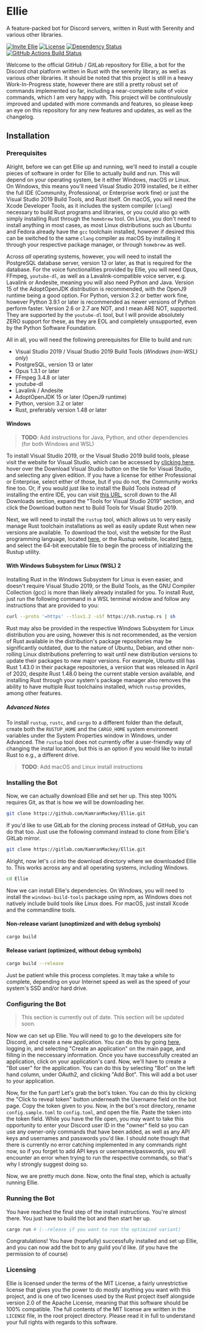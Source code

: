 # Ellie

A feature-packed bot for Discord servers, written in Rust with Serenity and various other libraries.

[![Invite Ellie][invite-badge]][invite-link]
[![License][license-badge]][license-link]
[![Dependency Status][dependency-badge]][dependency-link]
[![GitHub Actions Build Status][github-actions-badge]][github-actions-link]

Welcome to the official GitHub / GitLab repository for Ellie, a bot for the Discord chat platform written in Rust with the
serenity library, as well as various other libraries. It should be noted that this project is still in a heavy Work-In-Progress
state, however there are still a pretty robust set of commands implemented so far, including a near-complete suite of voice
commands, which I am very happy with. This project will be continulously improved and updated with more commands and features,
so please keep an eye on this repository for any new features and updates, as well as the changelog.

## Installation

### Prerequisites

Alright, before we can get Ellie up and running, we'll need to install a couple pieces of software in order for Ellie
to actually build and run. This will depend on your operating system, be it either Windows, macOS or Linux. On Windows,
this means you'll need Visual Studio 2019 installed, be it either the full IDE (Community, Professional, or Enterprise work
fine) or just the Visual Studio 2019 Build Tools, and Rust itself. On macOS, you will need the Xcode Developer Tools, as
it includes the system compiler (`clang`) necessary to build Rust programs and libraries, or you could also go with simply
installing Rust through the `homebrew` tool. On Linux, you don't need to install anything in most cases, as most Linux
distributions such as Ubuntu and Fedora already have the `gcc` toolchain installed, however if desired this can be switched
to the same `clang` compiler as macOS by installing it through your respective package manager, or through `homebrew` as
well.

Across *all* operating systems, however, you will need to install the PostgreSQL database server, version 13 or later, as
that is required for the database. For the voice functionalities provided by Ellie, you will need Opus, FFmpeg, `youtube-dl`,
as well as a Lavalink-compatible voice server, e.g. Lavalink or Andesite, meaning you will also need Python and Java. Version
15 of the AdoptOpenJDK distribution is recommended, with the OpenJ9 runtime being a good option. For Python, version 3.2
or better work fine, however Python 3.9.1 or later is recommended as newer versions of Python perform faster. Version 2.6
or 2.7 are NOT, and I mean ARE NOT, supported. They are supported by the `youtube-dl` tool, but I will provide absolutely
ZERO support for these, as they are EOL and completely unsupported, even by the Python Software Foundation.

All in all, you will need the following prerequisites for Ellie to build and run:

* Visual Studio 2019 / Visual Studio 2019 Build Tools (*Windows (non-WSL) only*)
* PostgreSQL, version 13 or later
* Opus 1.3.1 or later
* FFmpeg 3.4.8 or later
* youtube-dl
* Lavalink / Andesite
* AdoptOpenJDK 15 or later (OpenJ9 runtime)
* Python, version 3.2 or later
* Rust, preferably version 1.48 or later

#### Windows

> **TODO**: Add instructions for Java, Python, and other dependencies (for both Windows and WSL)

To install Visual Studio 2019, or the Visual Studio 2019 build tools, please visit the website for Visual Studio, which can
be accessed by [clicking here](https://visualstudio.microsoft.com/), hover over the Download Visual Studio button on the
tile for Visual Studio, and selecting any given edition. If you have a license for either Professional or Enterprise, select
either of those, but if you do not, the Community works fine too. Or, if you would just like to install the Build Tools instead
of installing the entire IDE, you can visit [this URL](https://visualstudio.microsoft.com/downloads/), scroll down to the
All Downloads section, expand the "Tools for Visual Studio 2019" section, and click the Download button next to Build Tools
for Visual Studio 2019.

Next, we will need to install the `rustup` tool, which allows us to very easily manage Rust toolchain installations as well
as easily update Rust when new versions are available. To download the tool, visit the website for the Rust programming language,
located [here](https://www.rust-lang.org/learn/get-started), or the Rustup website, located [here](https://rustup.rs/), and
select the 64-bit executable file to begin the process of initializing the Rustup utility.

#### With Windows Subsystem for Linux (WSL) 2

Installing Rust in the Windows Subsystem for Linux is even easier, and doesn't require Visual Studio 2019, or the Build Tools,
as the GNU Compiler Collection (gcc) is more than likely already installed for you. To install Rust, just run the following
command in a WSL terminal window and follow any instructions that are provided to you:

```bash
curl --proto '=https' --tlsv1.2 -sSf https://sh.rustup.rs | sh
```

Rust may also be provided in the respective Windows Subsystem for Linux distribution you are using, however this is not recommended,
as the version of Rust available in the distribution's package repositories may be significantly outdated, due to the nature
of Ubuntu, Debian, and other non-rolling Linux distributions preferring to wait until new distribution versions to update
their packages to new major versions. For example, Ubuntu still has Rust 1.43.0 in their package repositories, a version
that was released in April of 2020, despite Rust 1.48.0 being the current stable version available, and installing Rust
through your system's package manager also removes the ability to have multiple Rust toolchains installed, which `rustup`
provides, among other features.

##### Advanced Notes

To install `rustup`, `rustc`, and `cargo` to a different folder than the default, create both the `RUSTUP_HOME` and the `CARGO_HOME`
system environment variables under the System Properties window in Windows, under Advanced. The `rustup` tool does not currently
offer a user-friendly way of changing the instal location, but this is an option if you would like to install Rust to e.g.,
a different drive.

> **TODO**: Add macOS and Linux install instructions

### Installing the Bot

Now, we can actually download Ellie and set her up. This step 100% requires Git, as that is how we will
be downloading her.

```bash
git clone https://github.com/KamranMackey/Ellie.git
```

If you'd like to use GitLab for the cloning process instead of GitHub, you can do that too. Just use
the following command instead to clone from Ellie's GitLab mirror.

```bash
git clone https://gitlab.com/KamranMackey/Ellie.git
```

Alright, now let's `cd` into the download directory where we downloaded Ellie to. This works across any and all operating
systems, including Windows.

```bash
cd Ellie
```

Now we can install Ellie's dependencies. On Windows, you will need to install the `windows-build-tools`
package using npm, as Windows does not natively include build tools like Linux does. For macOS, just
install Xcode and the commandline tools.


#### Non-release variant (unoptimized and with debug symbols)

```bash
cargo build
```

#### Release variant (optimized, without debug symbols)

```bash
cargo build --release
```

Just be patient while this process completes. It may take a while to complete, depending on your Internet
speed as well as the speed of your system's SSD and/or hard drive.

### Configuring the Bot

> This section is currently out of date. This section will be updated soon.

Now we can set up Ellie. You will need to go to the developers site for Discord, and create a new application.
You can do this by going [here](https://discordapp.com/developers/applications/), logging in, and selecting
"Create an application" on the main page, and filling in the neccessary information. Once you have
successfully created an application, click on your application's card. Now, we'll have to create a
"Bot user" for the application. You can do this by selecting "Bot" on the left hand column, under
OAuth2, and clicking "Add Bot". This will add a bot user to your application.

Now, for the fun part! Let's grab the bot's token. You can do this by clicking the "Click to reveal token"
button underneath the Username field on the bot page. Copy the token given to you. Now, in the bot's root
directory, rename `config.sample.toml` to `config.toml`, and open the file. Paste the token into the token
field. While you have the file open, you may want to take this opportunity to enter your Discord user ID
in the "owner" field so you can use any owner-only commands that have been added, as well as any API keys
and usernames and passwords you'd like. I should note though that there is currently no error catching
implemented in any commands right now, so if you forget to add API keys or usernames/passwords, you will
encounter an error when trying to run the respective commands, so that's why I strongly suggest doing so.

Now, we are pretty much done. Now, onto the final step, which is actually running Ellie.

### Running the Bot

You have reached the final step of the install instructions. You're almost there. You just have to build
the bot and then start her up.

```bash
cargo run # (--release if you want to run the optimized variant)
```

Congratulations! You have (hopefully) successfully installed and set up Ellie, and you can now add the bot to
any guild you'd like. (if you have the permission to of course)

### Licensing

Ellie is licensed under the terms of the MIT License, a fairly unrestrictive license that gives you the power to do
mostly anything you want with this project, and is one of two licenses used by the Rust project itself alongside version
2.0 of the Apache License, meaning that this software should be 100% compatible. The full contents of the MIT license are
written in the `LICENSE` file, in the root project directory. Please read it in full to understand your full rights
with regards to this software.

[invite-link]: https://discordapp.com/oauth2/authorize?client_id=483499705108529163&scope=bot
[invite-badge]: https://img.shields.io/badge/invite-to%20your%20Discord%20server-7289da.svg?style=flat-square&logo=discord

[dependency-link]: https://deps.rs/repo/github/kamranmackey/ellie
[dependency-badge]: https://deps.rs/repo/github/kamranmackey/ellie/status.svg

[license-link]: https://github.com/KamranMackey/Ellie/blob/rust_rewrite/LICENSE.txt
[license-badge]: https://img.shields.io/github/license/KamranMackey/Ellie.svg?color=ff1f46&style=flat-square

[github-actions-link]: https://github.com/KamranMackey/Ellie/actions?query=workflow%3A%22Check+Project%22
[github-actions-badge]: https://github.com/KamranMackey/Ellie/workflows/Check%20Project/badge.svg
